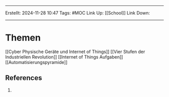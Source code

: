 
--- 
Erstellt: 2024-11-28    10:47 
Tags: #MOC 
Link Up: [[School]]
Link Down:

--- 
# Themen
[[Cyber Physische Geräte und Internet of Things]]
[[Vier Stufen der Industriellen Revolution]]
[[Internet of Things Aufgaben]]
[[Automatisierungspyramide]]

## References
1. 
